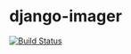 # django-imager
[![Build Status](https://travis-ci.org/Casey0Kane/django-imager.svg?branch=master)](https://travis-ci.org/Casey0Kane/django-imager)